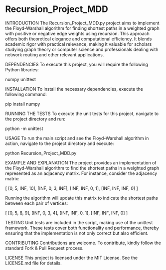 # Recursion_Project_MDD

INTRODUCTION
The Recursion_Project_MDD.py project aims to implement the Floyd-Warshall algorithm for finding shortest paths in a weighted graph with positive or negative edge weights using recursion. This approach offers both theoretical elegance and computational efficiency. It blends academic rigor with practical relevance, making it valuable for scholars studying graph theory or computer science and professionals dealing with network routing and other relevant applications.

DEPENDENCIES
To execute this project, you will require the following Python libraries:

numpy
unittest

INSTALLATION
To install the necessary dependencies, execute the following command:

pip install numpy

RUNNING THE TESTS
To execute the unit tests for this project, navigate to the project directory and run:

python -m unittest

USAGE
To run the main script and see the Floyd-Warshall algorithm in action, navigate to the project directory and execute:

python Recursion_Project_MDD.py

EXAMPLE AND EXPLANATION
The project provides an implementation of the Floyd-Warshall algorithm to find the shortest paths in a weighted graph represented as an adjacency matrix. For instance, consider the adjacency matrix:

[
    [0, 5, INF, 10],
    [INF, 0, 3, INF],
    [INF, INF, 0, 1],
    [INF, INF, INF, 0]
]

Running the algorithm will update this matrix to indicate the shortest paths between each pair of vertices:

[
    [0, 5, 8, 9],
    [INF, 0, 3, 4],
    [INF, INF, 0, 1],
    [INF, INF, INF, 0]
]

TESTING
Unit tests are included in the script, making use of the unittest framework. These tests cover both functionality and performance, thereby ensuring that the implementation is not only correct but also efficient.

CONTRIBUTING
Contributions are welcome. To contribute, kindly follow the standard Fork & Pull Request process.

LICENSE
This project is licensed under the MIT License. See the LICENSE.md file for details.